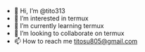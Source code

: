 - 👋 Hi, I’m @tito313
- 👀 I’m interested in termux
- 🌱 I’m currently learning termux
- 💞️ I’m looking to collaborate on termux
- 📫 How to reach me titosu805@gmail.com
<!---
tito313/tito313 is a ✨ special ✨ repository because its `README.md` (this file) appears on your GitHub profile.
You can click the Preview link to take a look at your changes.
--->
